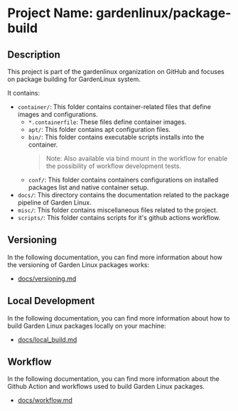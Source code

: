 # Project Name: gardenlinux/package-build

## Description
This project is part of the gardenlinux organization on GitHub and focuses on package building for GardenLinux system.

It contains:
- `container/`: This folder contains container-related files that define images and configurations.
  - `*.containerfile`: These files define container images.
  - `apt/`: This folder contains apt configuration files.
  - `bin/`: This folder contains executable scripts installs into the container. 
    > Note: Also available via bind mount in the workflow for enable the possibility of workflow development tests.
  - `conf/`: This folder contains containers configurations on installed packages list and native container setup.
- `docs/`: This directory contains the documentation related to the package pipeline of Garden Linux.
- `misc/`: This folder contains miscellaneous files related to the project.
- `scripts/`: This folder contains scripts for it's github actions workflow.

## Versioning

In the following documentation, you can find more information about how the versioning of Garden Linux packages works:
* [docs/versioning.md](docs/versioning.md)

## Local Development

In the following documentation, you can find more information about how to build Garden Linux packages locally on your machine:
* [docs/local_build.md](docs/local_build.md)

## Workflow

In the following documentation, you can find more information about the Github Action and workflows used to build Garden Linux packages.
* [docs/workflow.md](docs/workflow.md)
